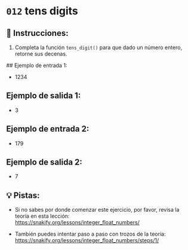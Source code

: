 # `012` tens digits

## 📝 Instrucciones:

1. Completa la función `tens_digit()` para que dado un número entero, retorne sus decenas.

## Ejemplo de entrada 1:

+ 1234

## Ejemplo de salida 1:

+ 3

## Ejemplo de entrada 2:

+ 179

## Ejemplo de salida 2:

+ 7

## 💡 Pistas:

+ Si no sabes por donde comenzar este ejercicio, por favor, revisa la teoría en esta lección: https://snakify.org/lessons/integer_float_numbers/

+ También puedes intentar paso a paso con trozos de la teoría: https://snakify.org/lessons/integer_float_numbers/steps/1/